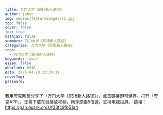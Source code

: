 ```yaml
---
title: 万门大学《职场新人路径》
author: joker
img: medias/featureimages/11.jpg
top: false
cover: false
toc: true
mathjax: false
summary: 万门大学《职场新人路径》
categories: 万门大学《职场新人路径》
tags:
  - 万门大学《职场新人路径》
keywords: joker
essay: false
abbrlink: 6338
date: 2025-04-20 23:39:31
coverImg:
password:
---
```


我用夸克网盘分享了「万门大学《职场新人路径》」，点击链接即可保存。打开「夸克APP」，无需下载在线播放视频，畅享原画5倍速，支持电视投屏。
链接：https://pan.quark.cn/s/f33fc9fb51a4
